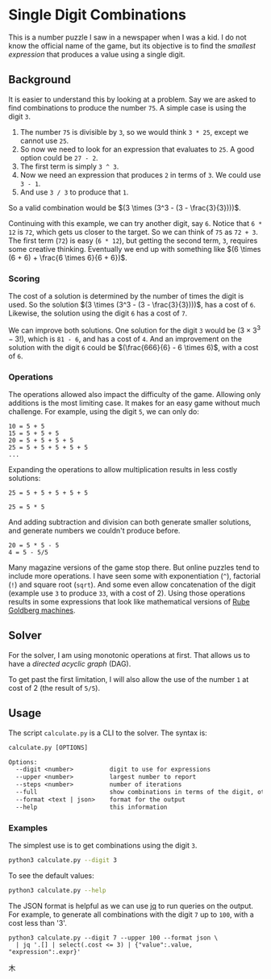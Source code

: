 # Single Digit Combinations

This is a number puzzle I saw in a newspaper when I was a kid.
I do not know the official name of the game,
but its objective is to find the _smallest expression_ that produces a value using a single digit.

## Background

It is easier to understand this by looking at a problem.
Say we are asked to find combinations to produce the number `75`.
A simple case is using the digit `3`.

1. The number `75` is divisible by `3`, so we would think `3 * 25`, except we cannot use `25`.
1. So now we need to look for an expression that evaluates to `25`. A good option could be `27 - 2`.
1. The first term is simply `3 ^ 3`.
1. Now we need an expression that produces `2` in terms of `3`. We could use `3 - 1`.
1. And use `3 / 3` to produce that `1`.

So a valid combination would be $(3 \times (3^3 - (3 - \frac{3}{3})))$.

Continuing with this example, we can try another digit, say `6`.
Notice that `6 * 12` is `72`, which gets us closer to the target.
So we can think of `75` as `72 + 3`.
The first term (`72`) is easy (`6 * 12`), but getting the second term, `3`, requires some creative thinking.
Eventually we end up with something like $(6 \times (6 + 6) + \frac{6 \times 6}{6 + 6})$.

### Scoring

The cost of a solution is determined by the number of times the digit is used.
So the solution $(3 \times (3^3 - (3 - \frac{3}{3})))$, has a cost of `6`.
Likewise, the solution using the digit `6` has a cost of `7`.

We can improve both solutions.
One solution for the digit `3` would be $(3 \times 3^3 - 3!)$, which is `81 - 6`, and has a cost of `4`.
And an improvement on the solution with the digit `6` could be $(\frac{666}{6} - 6 \times 6)$, with a cost of `6`.

### Operations

The operations allowed also impact the difficulty of the game.
Allowing only additions is the most limiting case.
It makes for an easy game without much challenge.
For example, using the digit `5`, we can only do:

```
10 = 5 + 5
15 = 5 + 5 + 5
20 = 5 + 5 + 5 + 5
25 = 5 + 5 + 5 + 5 + 5
...
```

Expanding the operations to allow multiplication results in less costly solutions:

```
25 = 5 + 5 + 5 + 5 + 5

25 = 5 * 5
```

And adding subtraction and division can both generate smaller solutions, and generate numbers we couldn't produce before.

```
20 = 5 * 5 - 5
4 = 5 - 5/5
```

Many magazine versions of the game stop there.
But online puzzles tend to include more operations.
I have seen some with exponentiation (`^`), factorial (`!`) and square root (`sqrt`).
And some even allow concatenation of the digit (example use `3` to produce `33`, with a cost of 2).
Using those operations results in some expressions that look like mathematical versions of [Rube Goldberg machines](https://en.wikipedia.org/wiki/Rube_Goldberg_machine).

## Solver

For the solver, I am using monotonic operations at first.
That allows us to have a _directed acyclic graph_ (DAG).

To get past the first limitation, I will also allow the use of the number `1` at cost of 2 (the result of `5/5`).

## Usage

The script `calculate.py` is a CLI to the solver.
The syntax is:

```txt
calculate.py [OPTIONS]

Options:
  --digit <number>          digit to use for expressions
  --upper <number>          largest number to report
  --steps <number>          number of iterations
  --full                    show combinations in terms of the digit, otherwise use expanded values
  --format <text | json>    format for the output
  --help                    this information
```

### Examples

The simplest use is to get combinations using the digit `3`.

```sh
python3 calculate.py --digit 3
```

To see the default values:

```sh
python3 calculate.py --help
```

The JSON format is helpful as we can use [jq](https://jqlang.github.io/jq/) to run queries on the output.
For example, to generate all combinations with the digit `7` up to `100`, with a cost less than '3'.

```
python3 calculate.py --digit 7 --upper 100 --format json \
  | jq '.[] | select(.cost <= 3) | {"value":.value, "expression":.expr}'
```

木
